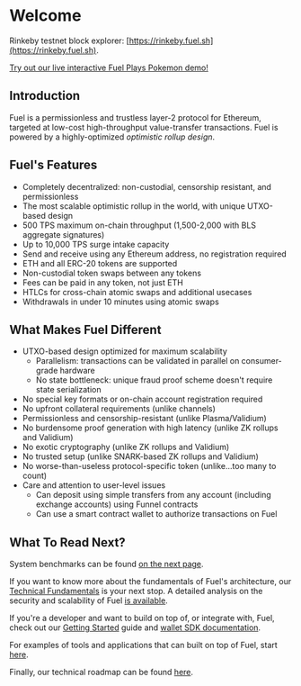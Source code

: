 Welcome
===

Rinkeby testnet block explorer: [https://rinkeby.fuel.sh](https://rinkeby.fuel.sh).

[Try out our live interactive Fuel Plays Pokemon demo!](https://fuelplayspokemon.com)

Introduction
---

Fuel is a permissionless and trustless layer-2 protocol for Ethereum, targeted at low-cost high-throughput value-transfer transactions. Fuel is powered by a highly-optimized _optimistic rollup design_.

Fuel's Features
---

- Completely decentralized: non-custodial, censorship resistant, and permissionless
- The most scalable optimistic rollup in the world, with unique UTXO-based design
- 500 TPS maximum on-chain throughput (1,500-2,000 with BLS aggregate signatures)
- Up to 10,000 TPS surge intake capacity
- Send and receive using any Ethereum address, no registration required
- ETH and all ERC-20 tokens are supported
- Non-custodial token swaps between any tokens
- Fees can be paid in any token, not just ETH
- HTLCs for cross-chain atomic swaps and additional usecases
- Withdrawals in under 10 minutes using atomic swaps

What Makes Fuel Different
---

- UTXO-based design optimized for maximum scalability
    - Parallelism: transactions can be validated in parallel on consumer-grade hardware
    - No state bottleneck: unique fraud proof scheme doesn't require state serialization
- No special key formats or on-chain account registration required
- No upfront collateral requirements (unlike channels)
- Permissionless and censorship-resistant (unlike Plasma/Validium)
- No burdensome proof generation with high latency (unlike ZK rollups and Validium)
- No exotic cryptography (unlike ZK rollups and Validium)
- No trusted setup (unlike SNARK-based ZK rollups and Validium)
- No worse-than-useless protocol-specific token (unlike...too many to count)
- Care and attention to user-level issues
    - Can deposit using simple transfers from any account (including exchange accounts) using Funnel contracts
    - Can use a smart contract wallet to authorize transactions on Fuel

What To Read Next?
---

System benchmarks can be found [on the next page](2.%20Benchmarks.md).

If you want to know more about the fundamentals of Fuel's architecture, our [Technical Fundamentals](./../3.%20Concepts/0.%20Fundamentals/1.%20Fuel%20Overview.md) is your next stop. A detailed analysis on the security and scalability of Fuel [is available](./../3.%20Concepts/0.%20Fundamentals/2.%20Security%20Analysis.md).

If you're a developer and want to build on top of, or integrate with, Fuel, check out our [Getting Started](../2.%20Getting%20Started/1.%20Using%20Wallet%20SDK.md) guide and [wallet SDK documentation](../2.%20SDK/1.%20Wallet.md).

For examples of tools and applications that can built on top of Fuel, start [here](../4.%20Tools%20and%20Applications/1.%20Token%20Minting.md).

Finally, our technical roadmap can be found [here](../5.%20Future%20Roadmap/1.%20Planned%20Features.md).
